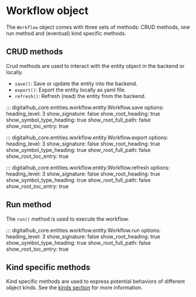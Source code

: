 # Workflow object

The `Workflow` object comes with three sets of methods: CRUD methods, one run method and (eventual) kind specific methods.

## CRUD methods

Crud methods are used to interact with the entity object in the backend or locally.

- `save()`: Save or update the entity into the backend.
- `export()`: Export the entity locally as yaml file.
- `refresh()`: Refresh (read) the entity from the backend.

::: digitalhub_core.entities.workflow.entity.Workflow.save
    options:
        heading_level: 3
        show_signature: false
        show_root_heading: true
        show_symbol_type_heading: true
        show_root_full_path: false
        show_root_toc_entry: true

::: digitalhub_core.entities.workflow.entity.Workflow.export
    options:
        heading_level: 3
        show_signature: false
        show_root_heading: true
        show_symbol_type_heading: true
        show_root_full_path: false
        show_root_toc_entry: true

::: digitalhub_core.entities.workflow.entity.Workflow.refresh
    options:
        heading_level: 3
        show_signature: false
        show_root_heading: true
        show_symbol_type_heading: true
        show_root_full_path: false
        show_root_toc_entry: true

## Run method

The `run()` method is used to execute the workflow.

::: digitalhub_core.entities.workflow.entity.Workflow.run
    options:
        heading_level: 3
        show_signature: false
        show_root_heading: true
        show_symbol_type_heading: true
        show_root_full_path: false
        show_root_toc_entry: true

## Kind specific methods

Kind specific methods are used to express potential behaviors of different object kinds.
See the [kinds section](kinds.md) for more information.
